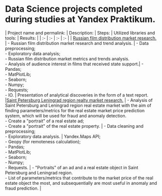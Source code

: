 # Data Science projects completed during studies at Yandex Praktikum.
| Project name and permalink: | Description: | Steps: | Utilized libraries and tools: | Results: |
| :- | :- | :- | :- |
| [Russian film distribution market research.](https://github.com/mrBrain101/Yandex_Praktikum_2023/blob/468ee601de11a75b10659e26f2ace5f5e8c5dcb1/Ya_Practicum_MK_movie_research_distr.ipynb) | - Russian film distribution market research and trend analysis. | - Data preprocessing; <br>- Exploratory data analysis; <br>- Russian film distribution market metrics and trends analysis. <br>- Analysis of audience interest in films that received state support.| - Pandas; <br>- MatPlotLib;<br>- Seaborn;<br>- Numpy; <br>- Requests; <br>- IO. | Presentation of analytical discoveries in the form of a text report.
|[Saint Petersburg Leningrad region realty market research.](https://github.com/mrBrain101/Yandex_Praktikum_2023/blob/468ee601de11a75b10659e26f2ace5f5e8c5dcb1/Ya_Practicum_SPB_realty_research_distr.ipynb) | - Analysis of Saint Petersburg and Leningrad region real estate market with the aim of finding parameters/metrics for the real estate market price prediction system, which will be used for fraud and anomaly detection. <br> - Create a "portrait" of a real estate ad;  <br> - Create a "portrait" of the real estate property. | - Data cleaning and preprocessing;<br> - Exploratory data analysis. | Yandex.Maps API; <br> - Geopy (for remoteness calculation); <br> - Pandas; <br> - MatPlotLib; <br> - Seaborn; <br> - Numpy; <br> - Requests. | - "Portraits" of an ad and a real estate object in Saint Petersburg and Leningrad region. <br> - List of parameters/metrics that contribute to the market price of the real estate object the most, and subsequentially are most useful in anomaly and fraud prediction. |
